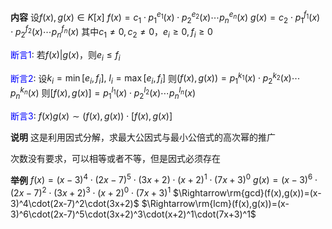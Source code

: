 **内容**
设$f(x),g(x)\in K[x]$
$f(x)=c_1\cdot p_1^{e_1}(x)\cdot p_2^{e_2}(x)\cdots p_n^{e_n}(x)$
$g(x)=c_2\cdot p_1^{f_1}(x)\cdot p_2^{f_2}(x)\cdots p_n^{f_n}(x)$
其中$c_1\neq0,c_2\neq0$，$e_i\geq0,f_i\geq0$

<font color=blue>断言1</font>: 若$f(x)|g(x)$，则$e_i\leq f_i$

<font color=blue>断言2</font>: 设$k_i=\min[e_i,f_i],\ l_i=\max[e_i,f_i]$
则$(f(x),g(x))=p_1^{k_1}(x)\cdot p_2^{k_2}(x)\cdots p_n^{k_n}(x)$
则$[f(x),g(x)]=p_1^{l_1}(x)\cdot p_2^{l_2}(x)\cdots p_n^{l_n}(x)$

<font color=blue>断言3</font>: $f(x)g(x)\sim(f(x),g(x))\cdot[f(x),g(x)]$

**说明**
这是利用因式分解，求最大公因式与最小公倍式的高次幂的推广

次数没有要求，可以相等或者不等，但是因式必须存在

**举例**
$f(x)=(x-3)^4\cdot(2x-7)^5\cdot(3x+2)\cdot(x+2)^1\cdot(7x+3)^0$
$g(x)=(x-3)^6\cdot(2x-7)^2\cdot(3x+2)^3\cdot(x+2)^0\cdot(7x+3)^1$
$\Rightarrow\rm{gcd}(f(x),g(x))=(x-3)^4\cdot(2x-7)^2\cdot(3x+2)$
$\Rightarrow\rm{lcm}(f(x),g(x))=(x-3)^6\cdot(2x-7)^5\cdot(3x+2)^3\cdot(x+2)^1\cdot(7x+3)^1$
